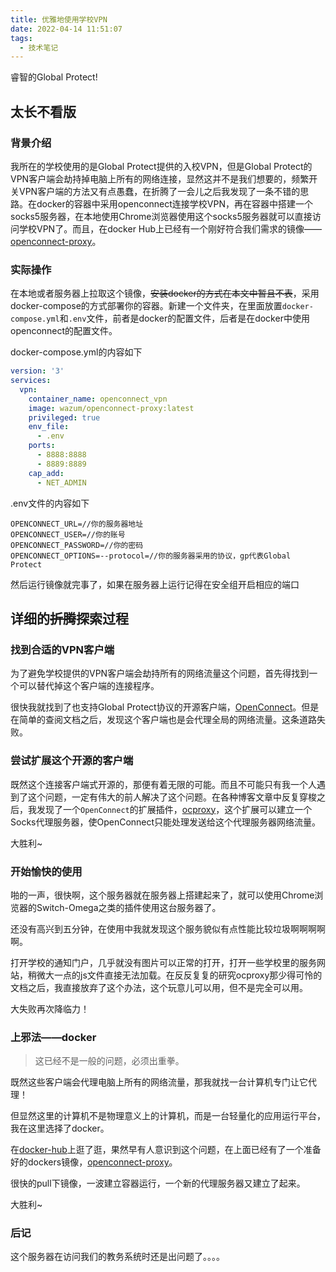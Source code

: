 ```yaml
---
title: 优雅地使用学校VPN
date: 2022-04-14 11:51:07
tags:
  - 技术笔记
---
```


睿智的Global Protect!

<!--more-->

## 太长不看版

### 背景介绍

我所在的学校使用的是Global Protect提供的入校VPN，但是Global Protect的VPN客户端会劫持掉电脑上所有的网络连接，显然这并不是我们想要的，频繁开关VPN客户端的方法又有点愚蠢，在折腾了一会儿之后我发现了一条不错的思路。在docker的容器中采用openconnect连接学校VPN，再在容器中搭建一个socks5服务器，在本地使用Chrome浏览器使用这个socks5服务器就可以直接访问学校VPN了。而且，在docker Hub上已经有一个刚好符合我们需求的镜像——[openconnect-proxy](https://hub.docker.com/r/wazum/openconnect-proxy)。

### 实际操作

在本地或者服务器上拉取这个镜像，~~安装docker的方式在本文中暂且不表~~，采用docker-compose的方式部署你的容器。新建一个文件夹，在里面放置`docker-compose.yml`和`.env`文件，前者是docker的配置文件，后者是在docker中使用openconnect的配置文件。

docker-compose.yml的内容如下

```yaml
version: '3'
services:
  vpn:
    container_name: openconnect_vpn
    image: wazum/openconnect-proxy:latest
    privileged: true
    env_file:
      - .env
    ports:
      - 8888:8888
      - 8889:8889
    cap_add:
      - NET_ADMIN
```

.env文件的内容如下

```
OPENCONNECT_URL=//你的服务器地址
OPENCONNECT_USER=//你的账号
OPENCONNECT_PASSWORD=//你的密码
OPENCONNECT_OPTIONS=--protocol=//你的服务器采用的协议，gp代表Global Protect
```

然后运行镜像就完事了，如果在服务器上运行记得在安全组开启相应的端口

## 详细的~~折腾~~探索过程

### 找到合适的VPN客户端

为了避免学校提供的VPN客户端会劫持所有的网络流量这个问题，首先得找到一个可以替代掉这个客户端的连接程序。

很快我就找到了也支持Global Protect协议的开源客户端，[OpenConnect](https://www.infradead.org/openconnect/)。但是在简单的查阅文档之后，发现这个客户端也是会代理全局的网络流量。这条道路失败。

### 尝试扩展这个开源的客户端

既然这个连接客户端式开源的，那便有着无限的可能。而且不可能只有我一个人遇到了这个问题，一定有伟大的前人解决了这个问题。在各种博客文章中反复穿梭之后，我发现了一个`OpenConnect`的扩展插件，[ocproxy](https://github.com/cernekee/ocproxy)，这个扩展可以建立一个Socks代理服务器，使OpenConnect只能处理发送给这个代理服务器网络流量。

大胜利~

### 开始愉快的使用

啪的一声，很快啊，这个服务器就在服务器上搭建起来了，就可以使用Chrome浏览器的Switch-Omega之类的插件使用这台服务器了。

还没有高兴到五分钟，在使用中我就发现这个服务貌似有点性能比较垃圾啊啊啊啊啊。

打开学校的通知门户，几乎就没有图片可以正常的打开，打开一些学校里的服务网站，稍微大一点的js文件直接无法加载。在反反复复的研究ocproxy那少得可怜的文档之后，我直接放弃了这个办法，这个玩意儿可以用，但不是完全可以用。

大失败再次降临力！

### 上邪法——docker

> 这已经不是一般的问题，必须出重拳。

既然这些客户端会代理电脑上所有的网络流量，那我就找一台计算机专门让它代理！

但显然这里的计算机不是物理意义上的计算机，而是一台轻量化的应用运行平台，我在这里选择了docker。

在[docker-hub](https://hub.docker.com/)上逛了逛，果然早有人意识到这个问题，在上面已经有了一个准备好的dockers镜像，[openconnect-proxy](https://hub.docker.com/r/wazum/openconnect-proxy)。

很快的pull下镜像，一波建立容器运行，一个新的代理服务器又建立了起来。

大胜利~

### 后记

这个服务器在访问我们的教务系统时还是出问题了。。。。

